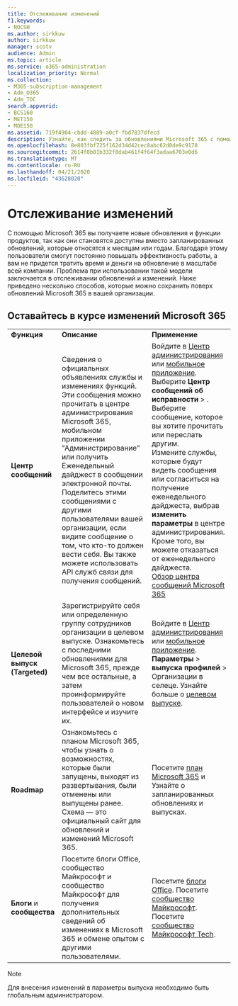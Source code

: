 ```yaml
---
title: Отслеживание изменений
f1.keywords:
- NOCSH
ms.author: sirkkuw
author: sirkkuw
manager: scotv
audience: Admin
ms.topic: article
ms.service: o365-administration
localization_priority: Normal
ms.collection:
- M365-subscription-management
- Adm_O365
- Adm_TOC
search.appverid:
- BCS160
- MET150
- MOE150
ms.assetid: 719f4904-cbdd-4889-a0cf-fbd7837dfecd
description: Узнайте, как следить за обновлениями Microsoft 365 с помощью центра сообщений, целевого выпуска, схемы и блогов и сообщества.
ms.openlocfilehash: 8e803fbf725f162d34d42cec8abc62d0de9c9178
ms.sourcegitcommit: 2614f8b81b332f8dab461f4f64f3adaa6703e0d6
ms.translationtype: MT
ms.contentlocale: ru-RU
ms.lasthandoff: 04/21/2020
ms.locfileid: "43628020"
---
```

# <a name="stay-on-top-of-changes"></a>Отслеживание изменений

С помощью Microsoft 365 вы получаете новые обновления и функции продуктов, так как они становятся доступны вместо запланированных обновлений, которые относятся к месяцам или годам. Благодаря этому пользователи смогут постоянно повышать эффективность работы, а вам не придется тратить время и деньги на обновление в масштабе всей компании. Проблема при использовании такой модели заключается в отслеживании обновлений и изменений. Ниже приведено несколько способов, которые можно сохранить поверх обновлений Microsoft 365 в вашей организации.

## <a name="stay-on-top-of-microsoft-365-changes"></a>Оставайтесь в курсе изменений Microsoft 365

||||
|:-----|:-----|:-----|
|**Функция** <br/> |**Описание** <br/> |**Применение** <br/> |
|**Центр сообщений** <br/> |Сведения о официальных объявлениях службы и изменениях функций. Эти сообщения можно прочитать в центре администрирования Microsoft 365, мобильном приложении "Администрирование" или получить Еженедельный дайджест в сообщении электронной почты. Поделитесь этими сообщениями с другими пользователями вашей организации, если видите сообщение о том, что кто-то должен вести себя. Вы также можете использовать API служб связи для получения сообщений.  <br/> |Войдите в [Центр администрирования](../admin-overview/about-the-admin-center.md) или [мобильное приложение](../admin-overview/admin-mobile-app.md). Выберите **Центр сообщений об** **исправности** \> . Выберите сообщение, которое вы хотите прочитать или переслать другим.  <br/> Измените службы, которые будут видеть сообщения или согласиться на получение еженедельного дайджеста, выбрав **изменить параметры** в центре администрирования. Кроме того, вы можете отказаться от еженедельного дайджеста.  <br/> [Обзор центра сообщений Microsoft 365](message-center.md) <br/> |
|**Целевой выпуск (Targeted)** <br/> |Зарегистрируйте себя или определенную группу сотрудников организации в целевом выпуске. Ознакомьтесь с последними обновлениями для Microsoft 365, прежде чем все остальные, а затем проинформируйте пользователей о новом интерфейсе и изучите их.  <br/> |Войдите в [Центр администрирования](../admin-overview/about-the-admin-center.md) или [мобильное приложение](../admin-overview/admin-mobile-app.md). **Параметры** \> **выпуска** **профилей** \> Организации в селеце. Узнайте больше о [целевом выпуске](release-options-in-office-365.md).  <br/> |
|**Roadmap** <br/> |Ознакомьтесь с планом Microsoft 365, чтобы узнать о возможностях, которые были запущены, выходят из развертывания, были отменены или выпущены ранее. Схема — это официальный сайт для обновлений и изменений Microsoft 365.  <br/> |Посетите [план Microsoft 365](https://www.microsoft.com/microsoft-365/roadmap) и Узнайте о запланированных обновлениях и выпусках.  <br/> |
|**Блоги** и **сообщества** <br/> |Посетите блоги Office, сообщество Майкрософт и сообщество Майкрософт для получения дополнительных сведений об изменениях в Microsoft 365 и обмене опытом с другими пользователями.  <br/> |Посетите [блоги Office](https://www.microsoft.com/en-us/microsoft-365/blog/). Посетите [сообщество Майкрософт](https://answers.microsoft.com). Посетите [сообщество Майкрософт Tech](https://techcommunity.microsoft.com).  <br/> |

> [!NOTE]
> Для внесения изменений в параметры выпуска необходимо быть глобальным администратором.
